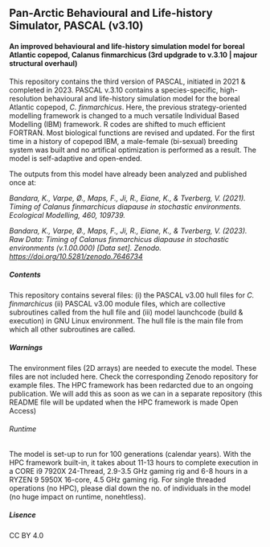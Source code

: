 ## Pan-Arctic Behavioural and Life-history Simulator, PASCAL (v3.10)
#### An improved behavioural and life-history simulation model for boreal Atlantic copepod, Calanus finmarchicus (3rd updgrade to v.3.10 | majour structural overhaul)
This repository contains the third version of PASCAL, initiated in 2021 & completed in 2023. PASCAL v.3.10 contains a species-specific, high-resolution behavioural and life-history simulation model for the boreal Atlantic copepod, _C. finmarchicus_. Here, the previous strategy-oriented modelling framework is changed to a much versatile Individual Based Modelling (IBM) framework. R codes are shifted to much efficient FORTRAN. Most biological functions are revised and updated. For the first time in a history of copepod IBM, a male-female (bi-sexual) breeding system was built and no artifical optimization is performed as a result. The model is self-adaptive and open-ended.  

The outputs from this model have already been analyzed and published once at:

_Bandara, K., Varpe, Ø., Maps, F., Ji, R., Eiane, K., & Tverberg, V. (2021). Timing of Calanus finmarchicus diapause in stochastic environments. Ecological Modelling, 460, 109739._

_Bandara, K., Varpe, Ø., Maps, F., Ji, R., Eiane, K., & Tverberg, V. (2023). Raw Data: Timing of Calanus finmarchicus diapause in stochastic environments (v.1.00.000) [Data set]. Zenodo. https://doi.org/10.5281/zenodo.7646734_

##### Contents
This repository contains several files: (i) the PASCAL v3.00 hull files for _C. finmarchicus_ (ii) PASCAL v3.00 module files, which are collective subroutines called from the hull file and (iii) model launchcode (build & execution) in GNU Linux environment. The hull file is the main file from which all other subroutines are called. 

##### Warnings
The environment files (2D arrays) are needed to execute the model. These files are not included here. Check the corresponding Zenodo repository for example files.
The HPC framework has been redarcted due to an ongoing publication. We will add this as soon as we can in a separate repository (this README file will be updated when the HPC framework is made Open Access)

###### Runtime
The model is set-up to run for 100 generations (calendar years). With the HPC framework built-in, it takes about 11-13 hours to complete execution in a CORE i9 7920X 24-Thread, 2.9-3.5 GHz gaming rig and 6-8 hours in a RYZEN 9 5950X 16-core, 4.5 GHz gaming rig. For single threaded operations (no HPC), please dial down the no. of individuals in the model (no huge impact on runtime, nonehtless). 

##### Lisence
CC BY 4.0
